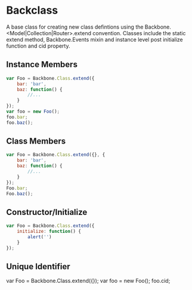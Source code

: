 # Backclass

A base class for creating new class defintions using the Backbone.&lt;Model|Collection|Router&gt;.extend convention. 
Classes include the static extend method, Backbone.Events mixin and instance level post initialize function 
and cid property.

## Instance Members
```js
var Foo = Backbone.Class.extend({
    bar: 'bar',
    baz: function() {
        //...
    }
});
var foo = new Foo();
foo.bar;
foo.baz();
```

## Class Members
```js
var Foo = Backbone.Class.extend({}, {
    bar: 'bar',
    baz: function() {
        //...
    }
});
Foo.bar;
Foo.baz();
```

## Constructor/Initialize
```js
var Foo = Backbone.Class.extend({
    initialize: function() {
        alert('')
    }
});
```

##  Unique Identifier
var Foo = Backbone.Class.extend({});
var foo = new Foo();
foo.cid;
```
